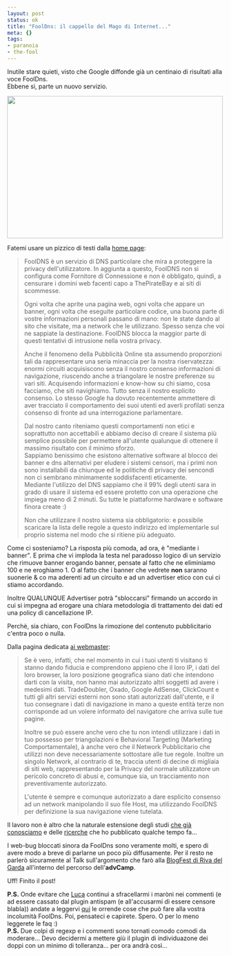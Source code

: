 ```yaml
--- 
layout: post
status: ok
title: "FoolDns: il cappello del Mago di Internet..."
meta: {}
tags: 
- paranoia
- the-fool
---
```

Inutile stare quieti, visto che Google diffonde già un centinaio di risultati alla voce FoolDns.  
Ebbene sì, parte un nuovo servizio.  
  
<a href="http://www.lastknight.com/download//2008/09/fool_home.jpg"><img src="http://www.lastknight.com/download//2008/09/fool_home.jpg" alt="" title="fool_home" width="500" height="330" class="aligncenter size-full wp-image-1005" /></a>  
  
Fatemi usare un pizzico di testi dalla [home page](http://fooldns.com):  
  
> FoolDNS è un servizio di DNS particolare che mira a proteggere la privacy dell'utilizzatore.
In aggiunta a questo, FoolDNS non si configura come Fornitore di Connessione e non è obbligato, quindi, a censurare i domini web facenti capo a ThePirateBay e ai siti di scommesse.  
>  
> Ogni volta che aprite una pagina web, ogni volta che appare un banner, ogni volta che eseguite particolare codice, una buona parte di vostre informazioni personali passano di mano: non le state dando al sito che visitate, ma a network che le utilizzano. Spesso senza che voi ne sappiate la destinazione.
FoolDNS blocca la maggior parte di questi tentativi di intrusione nella vostra privacy.  
>  
> Anche il fenomeno della Pubblicità Online sta assumendo proporzioni tali da rappresentare una seria minaccia per la nostra riservatezza: enormi circuiti acquisiscono senza il nostro consenso informazioni di navigazione, riuscendo anche a triangolare le nostre preferenze su vari siti. Acquisendo informazioni e know-how su chi siamo, cosa facciamo, che siti navighiamo. Tutto senza il nostro esplicito consenso.
Lo stesso Google ha dovuto recentemente ammettere di aver tracciato il comportamento dei suoi utenti ed averli profilati senza consenso di fronte ad una interrogazione parlamentare.  
>  
> Dal nostro canto riteniamo questi comportamenti non etici e soprattutto non accettabili e abbiamo deciso di creare il sistema più semplice possibile per permettere all'utente qualunque di ottenere il massimo risultato con il minimo sforzo.  
> Sappiamo benissimo che esistono alternative software al blocco dei banner e dns alternativi per eludere i sistemi censori, ma i primi non sono installabili da chiunque ed le politiche di privacy dei sencondi non ci sembrano minimamente soddisfacenti eticamente.  
> Mediante l'utilizzo del DNS sappiamo che il 99% degli utenti sara in grado di usare il sistema ed essere protetto con una operazione che impiega meno di 2 minuti. Su tutte le piattaforme hardware e software finora create :)  
>  
> Non che utilizzare il nostro sistema sia obbligatorio: e possibile scaricare la lista delle regole a questo indirizzo ed implementarle sul proprio sistema nel modo che si ritiene più adeguato.   
  
Come ci sosteniamo? La risposta più comoda, ad ora, è "mediante i banner". E prima che vi imploda la testa nel paradosso logico di un servizio che rimuove banner erogando banner, pensate al fatto che ne eliminiamo 100 e ne eroghiamo 1. O al fatto che i banner che vedrete **non** saranno suonerie & co ma aderenti ad un circuito e ad un advertiser etico con cui ci stiamo accordando.  
  
Inoltre QUALUNQUE Advertiser potrà "sbloccarsi" firmando un accordo in cui si impegna ad erogare una chiara metodologia di trattamento dei dati ed una policy di cancellazione IP.  
  
Perchè, sia chiaro, con FoolDns la rimozione del contenuto pubblicitario c'entra poco o nulla.  
  
Dalla pagina dedicata [ai webmaster](http://fooldns.com/webmaster.html):  
  
> Se è vero, infatti, che nel momento in cui i tuoi utenti ti visitano ti stanno dando fiducia e comprendono appieno che il loro IP, i dati del loro browser, la loro posizione geografica siano dati che intendono darti con la visita, non hanno mai autorizzato altri soggetti ad avere i medesimi dati.
TradeDoubler, Oxado, Google AdSense, ClickCount e tutti gli altri servizi esterni non sono stati autorizzati dall'utente, e il tuo consegnare i dati di navigazione in mano a queste entità terze non corrisponde ad un volere informato del navigatore che arriva sulle tue pagine.  
>  
>  Inoltre se può essere anche vero che tu non intendi utilizzare i dati in tuo possesso per triangolazioni e Behavioral Targeting (Marketing Comportamentale), à anche vero che il Network Pubblicitario che utilizzi non deve necessariamente sottostare alle tue regole. Inoltre un singolo Network, al contrario di te, traccia utenti di decine di migliaia di siti web, rappresentando per la Privacy del normale utilizzatore un pericolo concreto di abusi e, comunque sia, un tracciamento non preventivamente autorizzato.  
>  
>  L'utente è sempre e comunque autorizzato a dare esplicito consenso ad un network manipolando il suo file Host, ma utilizzando FoolDNS per definizione la sua navigazione viene tutelata.   
  
Il lavoro non è altro che la naturale estensione degli studi [che già conosciamo](http://www.lastknight.com/2006/10/10/google-la-minaccia-fantasma/) e delle [ricerche](http://www.lastknight.com/2007/09/12/end-summer-camp-conferenza-censura-googletistic-wordpress/) che ho pubblicato qualche tempo fa...  
  
I web-bug bloccati sinora da FoolDns sono veramente molti, e spero di avere modo a breve di parlarne un poco più diffusamente. Per il resto ne parlerò sicuramente al Talk sull'argomento che farò alla [BlogFest di Riva del Garda](http://www.blogfest.it/) all'interno del percorso dell'**advCamp**.  
  
Uff! Finito il post!    
  
**P.S.** Onde evitare che [Luca](http://www.cs.berkeley.edu/~luca/) continui a sfracellarmi i maròni nei commenti (e ad essere cassato dal plugin antispam (e all'accusarmi di essere censore blabla)) andate a leggervi [qui](http://osiris.kodeware.net/forums/index.php?showtopic=655&st=0&p=4044&#entry4044) le orrende cose che può fare alla vostra incolumità FoolDns. Poi, pensateci e capirete. Spero. O per lo meno leggerete le faq :)  
**P.S.** Due colpi di regexp e i commenti sono tornati comodo comodi da moderare... Devo decidermi a mettere giù il plugin di individuazone dei doppi con un minimo di tolleranza... per ora andrà così...  
 
